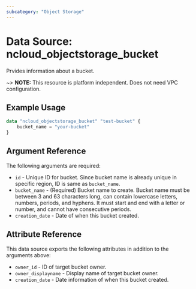 ```yaml
---
subcategory: "Object Storage"
---
```


# Data Source: ncloud_objectstorage_bucket

Prvides information about a bucket.

~> **NOTE:** This resource is platform independent. Does not need VPC configuration.

## Example Usage

```terraform
data "ncloud_objectstorage_bucket" "test-bucket" {
    bucket_name = "your-bucket"
}
```

## Argument Reference

The following arguments are required:

* `id` - Unique ID for bucket. Since bucket name is already unique in specific region, ID is same as `bucket_name`.
* `bucket_name` - (Required) Bucket name to create. Bucket name must be between 3 and 63 characters long, can contain lowercase letters, numbers, periods, and hyphens. It must start and end with a letter or number, and cannot have consecutive periods.
* `creation_date` - Date of when this bucket created.

## Attribute Reference

This data source exports the following attributes in addition to the arguments above:

* `owner_id` - ID of target bucket owner.
* `owner_displayname` - Display name of target bucket owner.
* `creation_date` - Date information of when this bucket created.